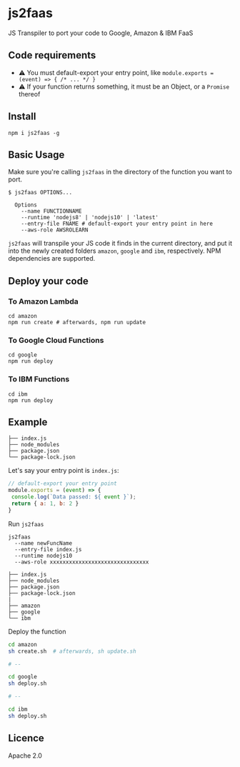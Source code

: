 # js2faas

JS Transpiler to port your code to Google, Amazon & IBM FaaS

## Code requirements

* ⚠️ You must default-export your entry point, like `module.exports = (event) => { /* ... */ }`
* ⚠️ If your function returns something, it must be an Object, or a `Promise` thereof

## Install
```shell
npm i js2faas -g
```

## Basic Usage

Make sure you're calling `js2faas` in the directory of the function you want to port.

```shell
$ js2faas OPTIONS... 
  
  Options
    --name FUNCTIONNAME 
    --runtime 'nodejs8' | 'nodejs10' | 'latest'
    --entry-file FNAME # default-export your entry point in here
    --aws-role AWSROLEARN
```

`js2faas` will transpile your JS code it finds in the current directory, and put it into the newly created folders `amazon`, `google` and `ibm`, respectively. NPM dependencies are supported.

## Deploy your code

### To Amazon Lambda

```shell
cd amazon
npm run create # afterwards, npm run update
```

### To Google Cloud Functions

```shell
cd google
npm run deploy
```

### To IBM Functions

```shell
cd ibm
npm run deploy
```


## Example

```
├── index.js
├── node_modules
├── package.json
└── package-lock.json
```

Let's say your entry point is `index.js`:
```js
// default-export your entry point
module.exports = (event) => {
 console.log(`Data passed: ${ event }`);
 return { a: 1, b: 2 }
}
```


Run `js2faas`
```shell
js2faas
  --name newFuncName
  --entry-file index.js
  --runtime nodejs10
  --aws-role xxxxxxxxxxxxxxxxxxxxxxxxxxxxxxx
```

```
├── index.js
├── node_modules
├── package.json
├── package-lock.json
|
├── amazon
├── google
└── ibm
```

Deploy the function

```sh
cd amazon
sh create.sh  # afterwards, sh update.sh

# --

cd google
sh deploy.sh

# -- 

cd ibm
sh deploy.sh
```


## Licence

Apache 2.0
